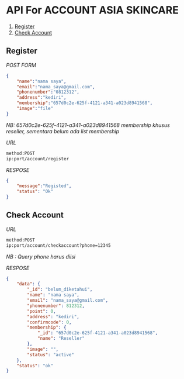 # API For ACCOUNT ASIA SKINCARE

1. [Register](#markdown-header-register)
2. [Check Account](#markdown-header-check-account)

## Register
*POST FORM*

```json
{
    "name":"nama saya",
    "email":"nama_saya@gmail.com",
    "phonenumber":"0812312",
    "address":"kediri",
    "membership":"657d0c2e-625f-4121-a341-a023d8941568",
    "image":"file"
}
```

*NB: 657d0c2e-625f-4121-a341-a023d8941568 membership khusus reseller, sementara belum ada list membership*

*URL*
```bash
method:POST
ip:port/account/register
```

*RESPOSE*
```json
{
    "message":"Registed",
    "status": "Ok"
}
```

## Check Account
*URL*
```bash
method:POST
ip:port/account/checkaccount?phone=12345
```

*NB : Query phone harus diisi*

*RESPOSE*
```json
{
    "data": {
        "_id": "belum_diketahui",
        "name": "nama saya",
        "email": "nama_saya@gmail.com",
        "phonenumber": 812312,
        "point": 0,
        "address": "kediri",
        "confirmcode": 0,
        "membership": {
            "_id": "657d0c2e-625f-4121-a341-a023d8941568",
            "name": "Reseller"
        },
        "image": "",
        "status": "active"
    },
    "status": "ok"
}
```